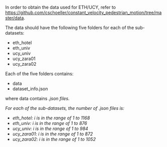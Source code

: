 In order to obtain the data used for ETH/UCY, refer to https://github.com/cschoeller/constant_velocity_pedestrian_motion/tree/master/data.

The data should have the following five folders for each of the sub-datasets:

- eth_hotel
- eth_univ
- ucy_univ
- ucy_zara01
- ucy_zara02

Each of the five folders contains:

- data
- dataset_info.json

where data contains <i>.json files.

For each of the sub-datasets, the number of .json files is:

- eth_hotel: i is in the range of 1 to 1168
- eth_univ: i is in the range of 1 to 876
- ucy_univ: i is in the range of 1 to 984
- ucy_zara01: i is in the range of 1 to 872
- ucy_zara02: i is in the range of 1 to 1052

